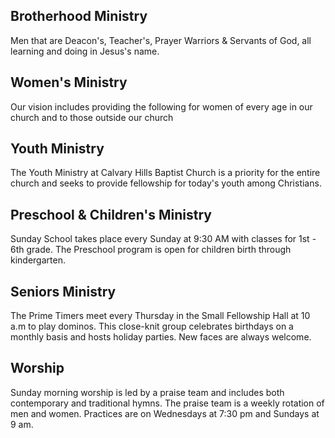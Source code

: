 ## Brotherhood Ministry
Men that are Deacon's, Teacher's, Prayer Warriors & Servants of God, all learning and doing in Jesus's name.

## Women's Ministry
Our vision includes providing the following for women of every age in our church and to those outside our church

## Youth Ministry
The Youth Ministry at Calvary Hills Baptist Church is a priority for the entire church and seeks to provide fellowship for today's youth among Christians.

## Preschool & Children's Ministry
Sunday School takes place every Sunday at 9:30 AM with classes for 1st - 6th grade. The Preschool program is open for children birth through kindergarten. 

## Seniors Ministry
The Prime Timers meet every Thursday in the Small Fellowship Hall at 10 a.m to play dominos. This close-knit group celebrates birthdays on a monthly basis and hosts holiday parties.
New faces are always welcome.

## Worship
Sunday morning worship is led by a praise team and includes both contemporary and traditional hymns. The praise team is a weekly rotation of men and women. Practices are on Wednesdays at 7:30 pm and Sundays at 9 am.
